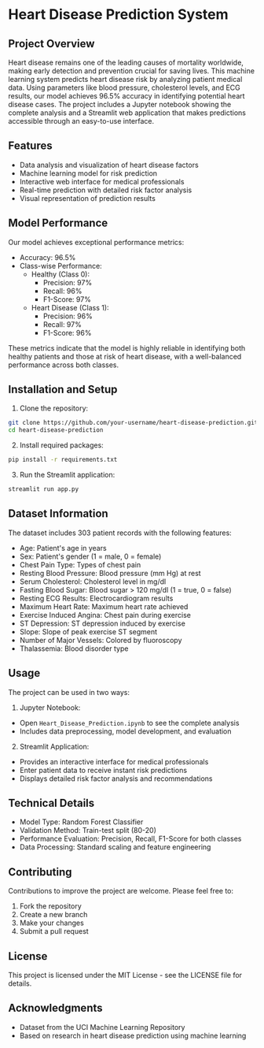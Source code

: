 # Heart Disease Prediction System

## Project Overview
Heart disease remains one of the leading causes of mortality worldwide, making early detection and prevention crucial for saving lives. This machine learning system predicts heart disease risk by analyzing patient medical data. Using parameters like blood pressure, cholesterol levels, and ECG results, our model achieves 96.5% accuracy in identifying potential heart disease cases. The project includes a Jupyter notebook showing the complete analysis and a Streamlit web application that makes predictions accessible through an easy-to-use interface.

## Features
- Data analysis and visualization of heart disease factors
- Machine learning model for risk prediction
- Interactive web interface for medical professionals
- Real-time prediction with detailed risk factor analysis
- Visual representation of prediction results

## Model Performance
Our model achieves exceptional performance metrics:
- Accuracy: 96.5%
- Class-wise Performance:
  - Healthy (Class 0):
    - Precision: 97%
    - Recall: 96%
    - F1-Score: 97%
  - Heart Disease (Class 1):
    - Precision: 96%
    - Recall: 97%
    - F1-Score: 96%

These metrics indicate that the model is highly reliable in identifying both healthy patients and those at risk of heart disease, with a well-balanced performance across both classes.

## Installation and Setup
1. Clone the repository:
```bash
git clone https://github.com/your-username/heart-disease-prediction.git
cd heart-disease-prediction
```

2. Install required packages:
```bash
pip install -r requirements.txt
```

3. Run the Streamlit application:
```bash
streamlit run app.py
```

## Dataset Information
The dataset includes 303 patient records with the following features:
- Age: Patient's age in years
- Sex: Patient's gender (1 = male, 0 = female)
- Chest Pain Type: Types of chest pain
- Resting Blood Pressure: Blood pressure (mm Hg) at rest
- Serum Cholesterol: Cholesterol level in mg/dl
- Fasting Blood Sugar: Blood sugar > 120 mg/dl (1 = true, 0 = false)
- Resting ECG Results: Electrocardiogram results
- Maximum Heart Rate: Maximum heart rate achieved
- Exercise Induced Angina: Chest pain during exercise
- ST Depression: ST depression induced by exercise
- Slope: Slope of peak exercise ST segment
- Number of Major Vessels: Colored by fluoroscopy
- Thalassemia: Blood disorder type


## Usage
The project can be used in two ways:

1. Jupyter Notebook:
- Open `Heart_Disease_Prediction.ipynb` to see the complete analysis
- Includes data preprocessing, model development, and evaluation

2. Streamlit Application:
- Provides an interactive interface for medical professionals
- Enter patient data to receive instant risk predictions
- Displays detailed risk factor analysis and recommendations

## Technical Details
- Model Type: Random Forest Classifier
- Validation Method: Train-test split (80-20)
- Performance Evaluation: Precision, Recall, F1-Score for both classes
- Data Processing: Standard scaling and feature engineering

## Contributing
Contributions to improve the project are welcome. Please feel free to:
1. Fork the repository
2. Create a new branch
3. Make your changes
4. Submit a pull request

## License
This project is licensed under the MIT License - see the LICENSE file for details.

## Acknowledgments
- Dataset from the UCI Machine Learning Repository
- Based on research in heart disease prediction using machine learning
